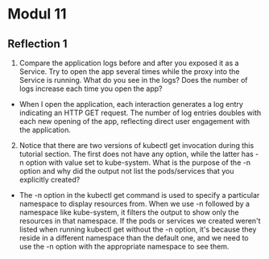 # Modul 11

## Reflection 1

1. Compare the application logs before and after you exposed it as a Service. Try to open the app several times while the proxy into the Service is running. What do you see in the logs? Does the number of logs increase each time you open the app?

- When I open the application, each interaction generates a log entry indicating an HTTP GET request. The number of log entries doubles with each new opening of the app, reflecting direct user engagement with the application.

2. Notice that there are two versions of kubectl get invocation during this tutorial section. The first does not have any option, while the latter has -n option with value set to kube-system. What is the purpose of the -n option and why did the output not list the pods/services that you explicitly created?

- The -n option in the kubectl get command is used to specify a particular namespace to display resources from. When we use -n followed by a namespace like kube-system, it filters the output to show only the resources in that namespace. If the pods or services we created weren't listed when running kubectl get without the -n option, it's because they reside in a different namespace than the default one, and we need to use the -n option with the appropriate namespace to see them.


